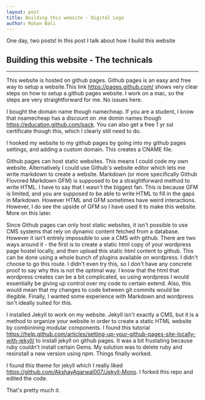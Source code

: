 ```yaml
---
layout: post
title: Building this website - Digital Lego
author: Rohan Bali
---
```


One day, two posts! In this post I talk about how I build this website 

## Building this website - The technicals
-----

This website is hosted on github pages. Github pages is an easy and free way to setup a website.This link <https://pages.github.com/> shows very clear steps on how to setup a github pages website. I work on a mac, so the steps are very straightforward for me. No issues here.

I bought the domain name though namecheap. If you are a student, I know that nsamecheap has a discount on .me domin names though <https://education.github.com/pack>. You can also get a free 1 yr ssl certificate though this, which I clearly still need to do. 

I hooked my website to my github pages by going into my github pages settings, and adding a custom domain. This creates a CNAME file.

Github pages can host static websites. This means I could code my own website. Alternatively I could use Github's website editor which lets me write markdown to create a website. Markdown (or more specifically Github Flovored Markdown GFM) is supposed to be a straightforward method to write HTML. I have to say that I wasn't the biggest fan. This is because GFM is limited, and you are supposed to be able to write HTML to fill in the gaps in Markdown. However HTML and GFM sometimes have weird interactions. However, I do see the upside of GFM so I have used it to make this website. More on this later.

Since Github pages can only host static websites, it isn't possible to use CMS systems that rely on dynamic content fetched from a database. However it isn't entrely impossible to use a CMS with github. There are two ways around it - the first is to create a static html copy of your wordpress page hostel locally, and then upload this static html content to github. This can be done using a whole bunch of plugins available on wordpress. I didn't choose to go this route. I didn't even try this, so I don't have any concrete proof to say why this is not the optimal way. I know that the html that wordpress creates can be a bit complicated, so using wordpress I would essentially be giving up control over my code to certain extend. Also, this would mean that my changes to code between git commits would be illegible. Finally, I wanted some experience with Markdown and wordpress isn't ideally suited for this. 

I installed Jekyll to work on my website. Jekyll isn't exactly a CMS, but it is a method to organize your website in order to create a static HTML website by combinining modular components. I found this tutorial <https://help.github.com/articles/setting-up-your-github-pages-site-locally-with-jekyll/> to install jekyll on github pages. It was a bit frustating because ruby couldn't install certain Gems. My solution was to delete ruby and resinstall a new version using npm. Things finally worked. 

I found this theme for jekyll which I really liked <https://github.com/AkshayAgarwal007/Jekyll-Mono>. I forked this repo and edited the code. 

That's pretty much it.

